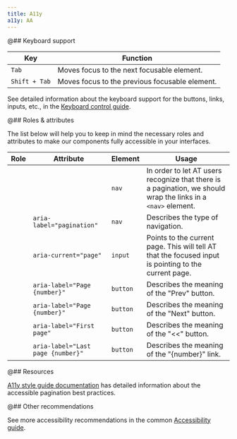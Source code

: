 ```yaml
---
title: A11y
a11y: AA
---
```


@## Keyboard support

| Key           | Function                                       |
| ------------- | ---------------------------------------------- |
| `Tab`         | Moves focus to the next focusable element.     |
| `Shift + Tab` | Moves focus to the previous focusable element. |

See detailed information about the keyboard support for the buttons, links, inputs, etc., in the [Keyboard control guide](/core-principles/a11y/a11y-keyboard/).

@## Roles & attributes

The list below will help you to keep in mind the necessary roles and attributes to make our components fully accessible in your interfaces.

| Role | Attribute                         | Element  | Usage                                                                                                         |
| ---- | --------------------------------- | -------- | ------------------------------------------------------------------------------------------------------------- |
|      |                                   | `nav`    | In order to let AT users recognize that there is a pagination, we should wrap the links in a `<nav>` element. |
|      | `aria-label="pagination"`         | `nav`    | Describes the type of navigation.                                                                             |
|      | `aria-current="page"`             | `input`  | Points to the current page. This will tell AT that the focused input is pointing to the current page.         |
|      | `aria-label="Page {number}"`      | `button` | Describes the meaning of the "Prev" button.                                                                   |
|      | `aria-label="Page {number}"`      | `button` | Describes the meaning of the "Next" button.                                                                   |
|      | `aria-label="First page"`         | `button` | Describes the meaning of the "<<" button.                                                                     |
|      | `aria-label="Last page {number}"` | `button` | Describes the meaning of the "{number}" link.                                                                 |

@## Resources

[A11y style guide documentation](https://a11y-style-guide.com/style-guide/section-navigation.html) has detailed information about the accessible pagination best practices.

@## Other recommendations

See more accessibility recommendations in the common [Accessibility guide](/core-principles/a11y/).

